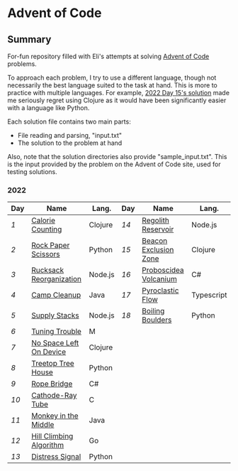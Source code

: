 # Advent of Code

## Summary

For-fun repository filled with Eli's attempts at solving [Advent of Code](www.adventofcode.com) problems.

To approach each problem, I try to use a different language, though not necessarily the best language suited to the task at hand. This is more to practice with multiple languages. For example, [2022 Day 15's solution](./2022/15/solution.clj) made me seriously regret using Clojure as it would have been significantly easier with a language like Python.

Each solution file contains two main parts:
- File reading and parsing, "input.txt"
- The solution to the problem at hand

Also, note that the solution directories also provide "sample_input.txt". This is the input provided by the problem on the Advent of Code site, used for testing solutions.

### 2022

| Day  | Name                                  | Lang.   | Day  | Name                                | Lang.      |
| ---- | ------------------------------------- | ------- | ---- | ----------------------------------- | -------    |
| *1*  | [Calorie Counting](./2022/1/)         | Clojure | *14* | [Regolith Reservoir](./2022/14/)    | Node.js    |
| *2*  | [Rock Paper Scissors](./2022/2/)      | Python  | *15* | [Beacon Exclusion Zone](./2022/15/) | Clojure    |
| *3*  | [Rucksack Reorganization](./2022/3/)  | Node.js | *16* | [Proboscidea Volcanium](./2022/16/) | C#         |
| *4*  | [Camp Cleanup](./2022/4/)             | Java    | *17* | [Pyroclastic Flow](./2022/17/)      | Typescript |
| *5*  | [Supply Stacks](./2022/5/)            | Node.js | *18* | [Boiling Boulders](./2022/18/)      | Python     |
| *6*  | [Tuning Trouble](./2022/6/)           | M       |
| *7*  | [No Space Left On Device](./2022/7/)  | Clojure |
| *8*  | [Treetop Tree House](./2022/8/)       | Python  |
| *9*  | [Rope Bridge](./2022/9/)              | C#      |
| *10* | [Cathode-Ray Tube](./2022/10/)        | C       |
| *11* | [Monkey in the Middle](./2022/11/)    | Java    |
| *12* | [Hill Climbing Algorithm](./2022/12/) | Go      |
| *13* | [Distress Signal](./2022/13/)         | Python  |